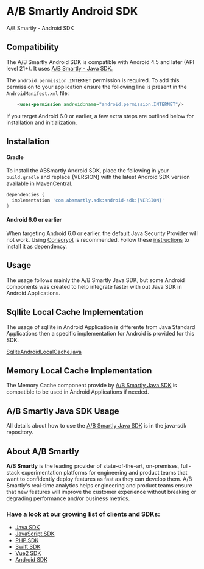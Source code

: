 # A/B Smartly Android SDK

A/B Smartly - Android SDK

## Compatibility

The A/B Smartly Android SDK is compatible with Android 4.5 and later (API level 21+).
It uses [A/B Smartly - Java SDK.](https://github.com/absmartly/java-sdk)

The `android.permission.INTERNET` permission is required. To add this permission to your application ensure the following line is present in the `AndroidManifest.xml` file:
```xml
    <uses-permission android:name="android.permission.INTERNET"/>
```

If you target Android 6.0 or earlier, a few extra steps are outlined below for installation and initialization.

## Installation

#### Gradle

To install the ABSmartly Android SDK, place the following in your `build.gradle` and replace {VERSION} with the latest Android SDK version available in MavenCentral.

```gradle
dependencies {
  implementation 'com.absmartly.sdk:android-sdk:{VERSION}'
}
```

#### Android 6.0 or earlier
When targeting Android 6.0 or earlier, the default Java Security Provider will not work. Using [Conscrypt](https://github.com/google/conscrypt) is recommended. Follow these [instructions](https://github.com/google/conscrypt/blob/master/README.md) to install it as dependency.

## Usage

The usage follows mainly the A/B Smartly Java SDK, but some Android components was created to help integrate faster with out Java SDK in Android Applications.

## Sqllite Local Cache Implementation

The usage of sqllite in Android Application is differente from Java Standard Applications then a specific implementation for Android is provided for this SDK. 

[SqliteAndroidLocalCache.java](https://github.com/absmartly/android-sdk/blob/main/android-sdk/src/main/java/com/absmartly/android/sdk/cache/SqliteAndroidLocalCache.java)

## Memory Local Cache Implementation

The Memory Cache component provide by [A/B Smartly Java SDK](https://github.com/absmartly/java-sdk) is compatible to be used in Android Applications if needed. 

## A/B Smartly Java SDK Usage

All details about how to use the [A/B Smartly Java SDK](https://github.com/absmartly/java-sdk) is in the java-sdk repository. 

## About A/B Smartly
**A/B Smartly** is the leading provider of state-of-the-art, on-premises, full-stack experimentation platforms for engineering and product teams that want to confidently deploy features as fast as they can develop them.
A/B Smartly's real-time analytics helps engineering and product teams ensure that new features will improve the customer experience without breaking or degrading performance and/or business metrics.

### Have a look at our growing list of clients and SDKs:
- [Java SDK](https://www.github.com/absmartly/java-sdk)
- [JavaScript SDK](https://www.github.com/absmartly/javascript-sdk)
- [PHP SDK](https://www.github.com/absmartly/php-sdk)
- [Swift SDK](https://www.github.com/absmartly/swift-sdk)
- [Vue2 SDK](https://www.github.com/absmartly/vue2-sdk)
- [Android SDK](https://www.github.com/absmartly/android-sdk)
